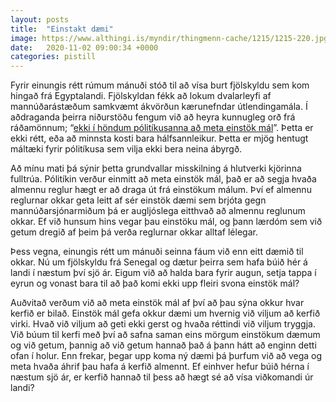 ```yaml
---
layout: posts
title:  "Einstakt dæmi"
image: https://www.althingi.is/myndir/thingmenn-cache/1215/1215-220.jpg
date:   2020-11-02 09:00:34 +0000
categories: pistill
---
```

Fyrir einungis rétt rúmum mánuði stóð til að vísa burt fjölskyldu sem kom hingað frá Egyptalandi. Fjölskyldan fékk að lokum dvalarleyfi af mannúðarástæðum samkvæmt ákvörðun kærunefndar útlendingamála. Í aðdraganda þeirra niðurstöðu fengum við að heyra kunnugleg orð frá ráðamönnum; “[ekki í höndum pólitíkusanna að meta einstök mál](https://www.frettabladid.is/frettir/mal-fjolskyldunnar-gaeti-leitt-til-breytinga/)”. Þetta er ekki rétt, eða að minnsta kosti bara hálfsannleikur. Þetta er mjög hentugt máltæki fyrir pólitíkusa sem vilja ekki bera neina ábyrgð.

Að mínu mati þá sýnir þetta grundvallar misskilning á hlutverki kjörinna fulltrúa. Pólitíkin verður einmitt að meta einstök mál, það er að segja hvaða almennu reglur hægt er að draga út frá einstökum málum. Því ef almennu reglurnar okkar geta leitt af sér einstök dæmi sem brjóta gegn mannúðarsjónarmiðum þá er augljóslega eitthvað að almennu reglunum okkar. Ef við hunsum hins vegar þau einstöku mál, og þann lærdóm sem við getum dregið af þeim þá verða reglurnar okkar alltaf lélegar.

Þess vegna, einungis rétt um mánuði seinna fáum við enn eitt dæmið til okkar. Nú um fjölskyldu frá Senegal og dætur þeirra sem hafa búið hér á landi í næstum því sjö ár. Eigum við að halda bara fyrir augun, setja tappa í eyrun og vonast bara til að það komi ekki upp fleiri svona einstök mál? 

Auðvitað verðum við að meta einstök mál af því að þau sýna okkur hvar kerfið er bilað. Einstök mál gefa okkur dæmi um hvernig við viljum að kerfið virki. Hvað við viljum að geti ekki gerst og hvaða réttindi við viljum tryggja. Við búum til kerfi með því að safna saman eins mörgum einstökum dæmum og við getum, þannig að við getum hannað það á þann hátt að enginn detti ofan í holur. Enn frekar, þegar upp koma ný dæmi þá þurfum við að vega og meta hvaða áhrif þau hafa á kerfið almennt. Ef einhver hefur búið hérna í næstum sjö ár, er kerfið hannað til þess að hægt sé að vísa viðkomandi úr landi? 
